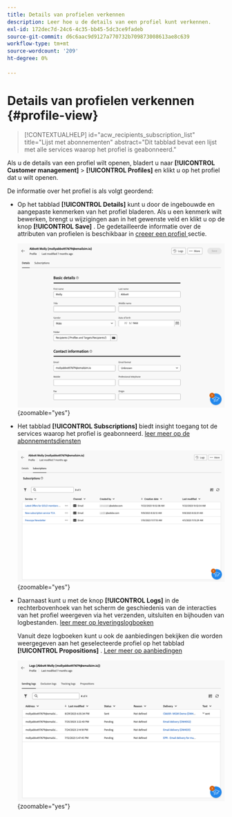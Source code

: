 ```yaml
---
title: Details van profielen verkennen
description: Leer hoe u de details van een profiel kunt verkennen.
exl-id: 172dec7d-24c6-4c35-bb45-5dc3ce9fadeb
source-git-commit: d6c6aac9d9127a770732b709873008613ae8c639
workflow-type: tm+mt
source-wordcount: '209'
ht-degree: 0%

---
```


# Details van profielen verkennen {#profile-view}

>[!CONTEXTUALHELP]
>id="acw_recipients_subscription_list"
>title="Lijst met abonnementen"
>abstract="Dit tabblad bevat een lijst met alle services waarop het profiel is geabonneerd."

Als u de details van een profiel wilt openen, bladert u naar **[!UICONTROL Customer management]** > **[!UICONTROL Profiles]** en klikt u op het profiel dat u wilt openen.

De informatie over het profiel is als volgt geordend:

* Op het tabblad **[!UICONTROL Details]** kunt u door de ingebouwde en aangepaste kenmerken van het profiel bladeren. Als u een kenmerk wilt bewerken, brengt u wijzigingen aan in het gewenste veld en klikt u op de knop **[!UICONTROL Save]** . De gedetailleerde informatie over de attributen van profielen is beschikbaar in [ creeer een profiel ](create-profile.md) sectie.

  ![ Schermafbeelding die het de detailslusje van het profiel, met inbegrip van ingebouwde en douanekenmerken toont.](assets/profile-details.png){zoomable="yes"}

* Het tabblad **[!UICONTROL Subscriptions]** biedt insight toegang tot de services waarop het profiel is geabonneerd. [ leer meer op de abonnementsdiensten ](manage-services.md)

  ![ Screenshot die de abonnementen tabel toont, die van de diensten een lijst maken het profiel wordt ingetekend aan.](assets/profile-subscriptions.png){zoomable="yes"}

* Daarnaast kunt u met de knop **[!UICONTROL Logs]** in de rechterbovenhoek van het scherm de geschiedenis van de interacties van het profiel weergeven via het verzenden, uitsluiten en bijhouden van logbestanden. [ leer meer op leveringslogboeken ](../monitor/delivery-logs.md)

  Vanuit deze logboeken kunt u ook de aanbiedingen bekijken die worden weergegeven aan het geselecteerde profiel op het tabblad **[!UICONTROL Propositions]** . [ Leer meer op aanbiedingen ](../msg/offers.md)

  ![ Scherenshot die het logboeklusje, met inbegrip van het verzenden, uitsluiting, en het volgen logboeken, evenals het voorstellingenlusje toont voor het herzien van aanbiedingen.](assets/profile-logs.png){zoomable="yes"}
